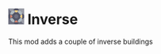 # ![Inverse](https://raw.githubusercontent.com/NUCLEAR-BOMB/Inverse/main/test.png) Inverse
This mod adds a couple of inverse buildings
